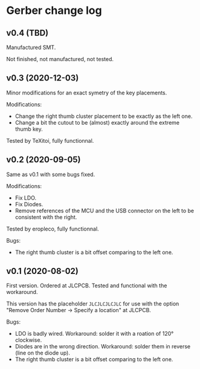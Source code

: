 # Gerber change log

## v0.4 (TBD)

Manufactured SMT.

Not finished, not manufactured, not tested.

## v0.3 (2020-12-03)

Minor modifications for an exact symetry of the key placements.

Modifications:
 * Change the right thumb cluster placement to be exactly as the left
   one.
 * Change a bit the cutout to be (almost) exactly around the extreme
   thumb key.

Tested by TeXitoi, fully functionnal.

## v0.2 (2020-09-05)

Same as v0.1 with some bugs fixed.

Modifications:
 * Fix LDO.
 * Fix Diodes.
 * Remove references of the MCU and the USB connector on the left to
   be consistent with the right.

Tested by eropleco, fully functionnal.

Bugs:
 * The right thumb cluster is a bit offset comparing to the left one.

## v0.1 (2020-08-02)

First version. Ordered at JLCPCB. Tested and functional with the
workaround.

This version has the placeholder `JLCJLCJLCJLC` for use with the
option "Remove Order Number -> Specify a location" at JLCPCB.

Bugs:
 * LDO is badly wired. Workaround: solder it with a roation of 120°
   clockwise.
 * Diodes are in the wrong direction. Workaround: solder them in
   reverse (line on the diode up).
 * The right thumb cluster is a bit offset comparing to the left one.
